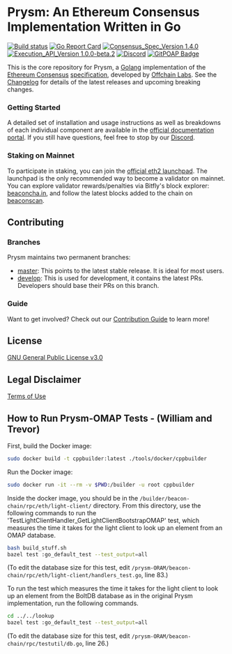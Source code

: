 # Prysm: An Ethereum Consensus Implementation Written in Go

[![Build status](https://badge.buildkite.com/b555891daf3614bae4284dcf365b2340cefc0089839526f096.svg?branch=master)](https://buildkite.com/prysmatic-labs/prysm)
[![Go Report Card](https://goreportcard.com/badge/github.com/prysmaticlabs/prysm)](https://goreportcard.com/report/github.com/prysmaticlabs/prysm)
[![Consensus_Spec_Version 1.4.0](https://img.shields.io/badge/Consensus%20Spec%20Version-v1.4.0-blue.svg)](https://github.com/ethereum/consensus-specs/tree/v1.4.0)
[![Execution_API_Version 1.0.0-beta.2](https://img.shields.io/badge/Execution%20API%20Version-v1.0.0.beta.2-blue.svg)](https://github.com/ethereum/execution-apis/tree/v1.0.0-beta.2/src/engine)
[![Discord](https://user-images.githubusercontent.com/7288322/34471967-1df7808a-efbb-11e7-9088-ed0b04151291.png)](https://discord.gg/prysmaticlabs)
[![GitPOAP Badge](https://public-api.gitpoap.io/v1/repo/prysmaticlabs/prysm/badge)](https://www.gitpoap.io/gh/prysmaticlabs/prysm)

This is the core repository for Prysm, a [Golang](https://golang.org/) implementation of the [Ethereum Consensus](https://ethereum.org/en/developers/docs/consensus-mechanisms/#proof-of-stake) [specification](https://github.com/ethereum/consensus-specs), developed by [Offchain Labs](https://www.offchainlabs.com). See the [Changelog](https://github.com/prysmaticlabs/prysm/releases) for details of the latest releases and upcoming breaking changes.

### Getting Started

A detailed set of installation and usage instructions as well as breakdowns of each individual component are available in the [official documentation portal](https://docs.prylabs.network). If you still have questions, feel free to stop by our [Discord](https://discord.gg/prysmaticlabs).

### Staking on Mainnet

To participate in staking, you can join the [official eth2 launchpad](https://launchpad.ethereum.org). The launchpad is the only recommended way to become a validator on mainnet. You can explore validator rewards/penalties via Bitfly's block explorer: [beaconcha.in](https://beaconcha.in), and follow the latest blocks added to the chain on [beaconscan](https://beaconscan.com).


## Contributing
### Branches
Prysm maintains two permanent branches:

* [master](https://github.com/prysmaticlabs/prysm/tree/master): This points to the latest stable release. It is ideal for most users.
* [develop](https://github.com/prysmaticlabs/prysm/tree/develop): This is used for development, it contains the latest PRs. Developers should base their PRs on this branch.

### Guide
Want to get involved? Check out our [Contribution Guide](https://docs.prylabs.network/docs/contribute/contribution-guidelines/) to learn more!

## License

[GNU General Public License v3.0](https://www.gnu.org/licenses/gpl-3.0.en.html)

## Legal Disclaimer

[Terms of Use](/TERMS_OF_SERVICE.md)

## How to Run Prysm-OMAP Tests - (William and Trevor)

First, build the Docker image:
```bash
sudo docker build -t cppbuilder:latest ./tools/docker/cppbuilder
```

Run the Docker image:
```bash
sudo docker run -it --rm -v $PWD:/builder -u root cppbuilder
```

Inside the docker image, you should be in the `/builder/beacon-chain/rpc/eth/light-client/` directory.
From this directory, use the following commands to run the 'TestLightClientHandler_GetLightClientBootstrapOMAP' test, which measures the time it takes for the light client to look up an element from an OMAP database.

```bash
bash build_stuff.sh
bazel test :go_default_test --test_output=all
```
(To edit the database size for this test, edit `/prysm-ORAM/beacon-chain/rpc/eth/light-client/handlers_test.go`, line 83.)

To run the test which measures the time it takes for the light client to look up an element from the BoltDB database as in the original Prysm implementation, run the following commands. 

```bash
cd ../../lookup
bazel test :go_default_test --test_output=all
```
(To edit the database size for this test, edit `/prysm-ORAM/beacon-chain/rpc/testutil/db.go`, line 26.)